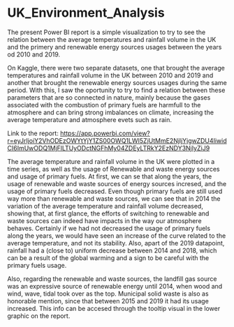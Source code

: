 # UK_Environment_Analysis

The present Power BI report is a simple visualization to try to see the relation between the average temperatures and rainfall volume in the UK and the primery and renewable energy sources usages between the years od 2010 and 2019.

On Kaggle, there were two separate datasets, one that brought the average temperatures and rainfall volume in the UK between 2010 and 2019 and another that brought the renewable energy sources usages during the same period. With this, I saw the oportunity to try to find a relation between these parameters that are so connected in nature, mainly because the gases associated with the combustion of primary fuels are harmfull to the atmosphere and can bring strong imbalances on climate, increasing the average temperature and atmosphere evets such as rain.

Link to the report:
https://app.powerbi.com/view?r=eyJrIjoiY2VhODEzOWYtYjY1ZS00OWQ1LWI5ZjUtMmE2NjljYjgwZDU4IiwidCI6ImUwODQ1MjFlLTUyODctNGFhMy04ZDEyLTRkY2EzNDY3NjIyZiJ9

The average temperature and rainfall volume in the UK were plotted in a time series, as well as the usage of Renewable and waste energy sources and usage of primary fuels.
At first, we can se that along the years, the usage of renewable and waste sources of energy sources incresed, and the usage of primary fuels decreased. Even though primary fuels are still used way more than renewable and waste sources, we can see that in 2014 the variation of the average temperature and rainfall volume decreased, showing that, at first glance, the efforts of switching to renewable and waste sources can indeed have impacts in the way our atmosphere behaves. Certainly if we had not decreased the usage of primary fuels along the years, we would have seen an increase of the curve related to the average temperature, and not its stability. Also, apart of the 2019 datapoint, rainfall had a (close to) uniform decrease between 2014 and 2018, which can be a result of the global warming and a sign to be careful with the primary fuels usage.

Also, regarding the renewable and waste sources, the landfill gas source was an expressive source of renewable energy until 2014, when wood and wind, wave, tidal took over as the top. Municipal solid waste is also as honorable mention, since that between 2015 and 2019 it had its usage increased. This info can be accesed through the tooltip visual in the lower graphic on the report.
